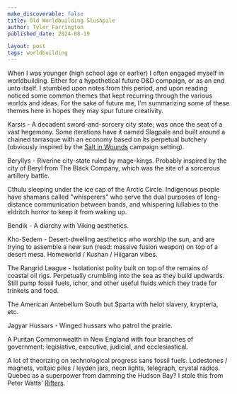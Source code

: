 ```yaml
---
make_discoverable: false
title: Old Worldbuilding Slushpile
author: Tyler Farrington
published_date: 2024-08-19

layout: post
tags: worldbuilding
---
```


When I was younger (high school age or earlier) I often engaged myself in worldbuilding. Either for a hypothetical future D&D compaign, or as an end unto itself. I stumbled upon notes from this period, and upon reading noticed some common themes that kept recurring through the various worlds and ideas. For the sake of future me, I'm summarizing some of these themes here in hopes they may spur future creativity.

Karsis - A decadent sword-and-sorcery city state; was once the seat of a vast hegemony. Some iterations have it named Slagpale and built around a chained tarrasque with an economy based on its perpetual butchery (obviously inspired by the [Salt in Wounds](http://www.saltinwoundssetting.com/2015/04/salt-in-wounds-overview-origin.html) campaign setting).

Beryllys - Riverine city-state ruled by mage-kings. Probably inspired by the city of Beryl from The Black Company, which was the site of a sorcerous artillery battle.

Cthulu sleeping under the ice cap of the Arctic Circle. Indigenous people have shamans called "whisperers" who serve the dual purposes of long-distance communication between bands, and whispering lullabies to the eldritch horror to keep it from waking up.

Bendik - A diarchy with Viking aesthetics.

Kho-Sedem - Desert-dwelling aesthetics who worship the sun, and are trying to assemble a new sun (read: massive fusion weapon) on top of a desert mesa. Homeworld / Kushan / Hiigaran vibes.

The Rangrid League - Isolationist polity built on top of the remains of coastal oil rigs. Perpetually crumbling into the sea as they build updwards. Still pump fossil fuels, ichor, and other useful fluids which they trade for trinkets and food.

The American Antebellum South but Sparta with helot slavery, krypteria, etc.

Jagyar Hussars - Winged hussars who patrol the prairie.

A Puritan Commonwealth in New England with four branches of government: legislative, executive, judicial, and ecclesiastical.

A lot of theorizing on technological progress sans fossil fuels. Lodestones / magnets, voltaic piles / leyden jars, neon lights, telegraph, crystal radios. Quebec as a superpower from damming the Hudson Bay? I stole this from Peter Watts' [Rifters](https://rifters.com/real/STARFISH.htm). 

